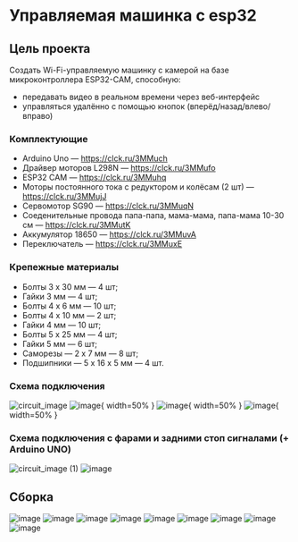 # Управляемая машинка с esp32

## Цель проекта
Создать Wi-Fi-управляемую машинку с камерой на базе микроконтроллера ESP32-CAM, способную:
- передавать видео в реальном времени через веб-интерфейс
- управляться удалённо с помощью кнопок (вперёд/назад/влево/вправо)

### Комплектующие
- Arduino Uno — https://clck.ru/3MMuch
- Драйвер моторов L298N — https://clck.ru/3MMufo
- ESP32 CAM — https://clck.ru/3MMuhq
- Моторы постоянного тока с редуктором и колёсам (2 шт) — https://clck.ru/3MMujJ
- Сервомотор SG90 — https://clck.ru/3MMuqN
- Соеденительные провода папа-папа, мама-мама, папа-мама 10-30 см — https://clck.ru/3MMutK
- Аккумулятор 18650 — https://clck.ru/3MMuvA
- Переключатель — https://clck.ru/3MMuxE

### Крепежные материалы 
- Болты 3 х 30 мм — 4 шт;
- Гайки 3 мм — 4 шт;
- Болты 4 х 6 мм — 10 шт;
- Болты 4 х 10 мм — 2 шт;
- Гайки 4 мм — 10 шт;
- Болты 5 х 25 мм — 4 шт;
- Гайки 5 мм — 6 шт;
- Саморезы — 2 х 7 мм — 8 шт;
- Подшипники — 5 х 16 х 5 мм — 4 шт.

### Схема подключения 
![circuit_image](https://github.com/user-attachments/assets/9762e217-04d1-4e3b-a1ae-de5b6fcbc37e)
![image](https://github.com/user-attachments/assets/b89510ce-1c5d-42d8-baca-873d24c12bb7){ width=50% }
![image](https://github.com/user-attachments/assets/61e9d958-426e-4d18-b36b-81e035d61759){ width=50% }
![image](https://github.com/user-attachments/assets/9da33ab6-9e39-47ad-8a04-3204cf79c0df){ width=50% }

### Схема подключения с фарами и задними стоп сигналами (+ Arduino UNO)
![circuit_image (1)](https://github.com/user-attachments/assets/9495fef7-f646-4586-aa94-9977dd09a772)
![image](https://github.com/user-attachments/assets/a05c4e09-df53-4951-871b-30dd9479ca83)

## Сборка
![image](https://github.com/user-attachments/assets/ef786e53-52a5-4dc4-839c-20efae7600ea)
![image](https://github.com/user-attachments/assets/c677534f-5a10-450c-a064-2068cc90e920)
![image](https://github.com/user-attachments/assets/252a005d-cf1b-4da2-9adb-f30bec0504b3)
![image](https://github.com/user-attachments/assets/0ce170c0-7a1c-4320-a405-ff12504381af)
![image](https://github.com/user-attachments/assets/7c9e0ed1-6d75-4dde-86a0-88c335f7f4ea)
![image](https://github.com/user-attachments/assets/54334318-78cb-469f-becd-4d58a9d72802)
![image](https://github.com/user-attachments/assets/d78b9f1b-a8c6-4ebf-ae74-bd6212327387)
![image](https://github.com/user-attachments/assets/5d27fcd1-a4a8-4075-9eaa-587825be224c)
![image](https://github.com/user-attachments/assets/ca8eb34c-cb15-4767-9bfd-d3552be64aec)



